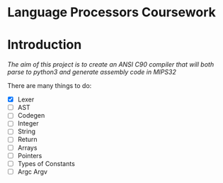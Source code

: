 Language Processors Coursework
==============================

Introduction
============

_The aim of this project is to create an ANSI C90 compiler that will both parse to python3 and generate assembly code in MIPS32_

There are many things to do:
- [x] Lexer
- [ ] AST
- [ ] Codegen
- [ ] Integer
- [ ] String
- [ ] Return
- [ ] Arrays
- [ ] Pointers
- [ ] Types of Constants
- [ ] Argc Argv
